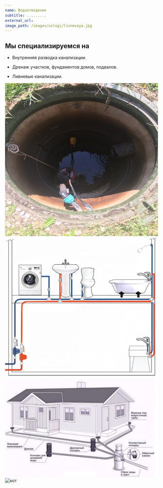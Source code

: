```yaml
---
name: Водоотведение
subtitle: .........
external_url: 
image_path: /images/uslugi/livnevaya.jpg
---
```


## Мы специализируемся на

* Внутренняя разводка канализации.

* Дренаж участков, фундаментов домов, подвалов. 

* Ливневые канализации.

![Дренаж](/images/uslugi/kolco2.jpg)
![разводка](/images/uslugi/razvodka.jpg)
![ливневка](/images/uslugi/livnevaya.jpg)
![кот](https://gazeta.spb.ru/f/a0/ru/auto/201812/15224948.1.jpg)
